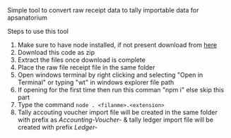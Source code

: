 Simple tool to convert raw receipt data to tally importable data for apsanatorium

Steps to use this tool

1. Make sure to have node installed, if not present download from [here](https://nodejs.org/en)
2. Download this code as zip
3. Extract the files once download is complete
4. Place the raw file receipt file in the same folder
5. Open windows terminal by right clicking and selecting "Open in Terminal" or typing "wt" in windows explorer file path
6. If opening for the first time then run this comman "npm i" else skip this part
7. Type the command `node . <filanme>.<extension>`
8. Tally accouting voucher import file will be created in the same folder with prefix as _Accounting-Voucher-_ & tally ledger import file will be created with prefix _Ledger-_
